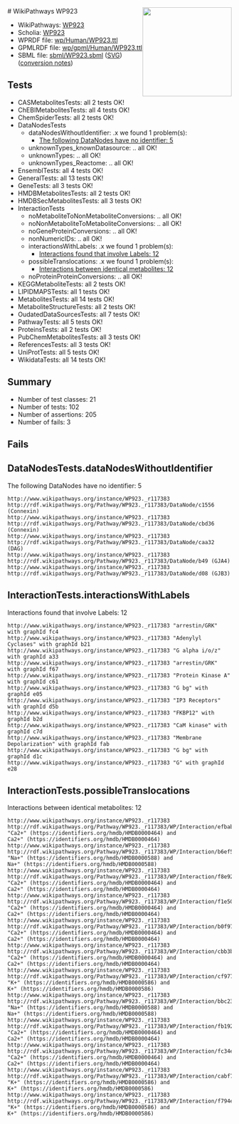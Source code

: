<img style="float: right; width: 200px" src="../logo.png" />
# WikiPathways WP923

* WikiPathways: [WP923](https://identifiers.org/wikipathways:WP923)
* Scholia: [WP923](https://scholia.toolforge.org/wikipathways/WP923)
* WPRDF file: [wp/Human/WP923.ttl](../wp/Human/WP923.ttl)
* GPMLRDF file: [wp/gpml/Human/WP923.ttl](../wp/gpml/Human/WP923.ttl)
* SBML file: [sbml/WP923.sbml](../sbml/WP923.sbml) ([SVG](../sbml/WP923.svg)) ([conversion notes](../sbml/WP923.txt))

## Tests
* CASMetabolitesTests: all 2 tests OK!
* ChEBIMetabolitesTests: all 4 tests OK!
* ChemSpiderTests: all 2 tests OK!
* DataNodesTests
    * dataNodesWithoutIdentifier: .x we found 1 problem(s):
        * [The following DataNodes have no identifier: 5](#d2d32fa4)
    * unknownTypes_knownDatasource: .. all OK!
    * unknownTypes: .. all OK!
    * unknownTypes_Reactome: .. all OK!
* EnsemblTests: all 4 tests OK!
* GeneralTests: all 13 tests OK!
* GeneTests: all 3 tests OK!
* HMDBMetabolitesTests: all 2 tests OK!
* HMDBSecMetabolitesTests: all 3 tests OK!
* InteractionTests
    * noMetaboliteToNonMetaboliteConversions: .. all OK!
    * noNonMetaboliteToMetaboliteConversions: .. all OK!
    * noGeneProteinConversions: .. all OK!
    * nonNumericIDs: .. all OK!
    * interactionsWithLabels: .x we found 1 problem(s):
        * [Interactions found that involve Labels: 12](#fe97a8ba)
    * possibleTranslocations: .x we found 1 problem(s):
        * [Interactions between identical metabolites: 12](#dc76dfee)
    * noProteinProteinConversions: .. all OK!
* KEGGMetaboliteTests: all 2 tests OK!
* LIPIDMAPSTests: all 1 tests OK!
* MetabolitesTests: all 14 tests OK!
* MetaboliteStructureTests: all 2 tests OK!
* OudatedDataSourcesTests: all 7 tests OK!
* PathwayTests: all 5 tests OK!
* ProteinsTests: all 2 tests OK!
* PubChemMetabolitesTests: all 3 tests OK!
* ReferencesTests: all 3 tests OK!
* UniProtTests: all 5 tests OK!
* WikidataTests: all 14 tests OK!


## Summary

* Number of test classes: 21
* Number of tests: 102
* Number of assertions: 205
* Number of fails: 3

## Fails

<a name="d2d32fa4" />

## DataNodesTests.dataNodesWithoutIdentifier

The following DataNodes have no identifier: 5
```
http://www.wikipathways.org/instance/WP923._r117383 http://rdf.wikipathways.org/Pathway/WP923._r117383/DataNode/c1556 (Connexin)
http://www.wikipathways.org/instance/WP923._r117383 http://rdf.wikipathways.org/Pathway/WP923._r117383/DataNode/cbd36 (Connexin)
http://www.wikipathways.org/instance/WP923._r117383 http://rdf.wikipathways.org/Pathway/WP923._r117383/DataNode/caa32 (DAG)
http://www.wikipathways.org/instance/WP923._r117383 http://rdf.wikipathways.org/Pathway/WP923._r117383/DataNode/b49 (GJA4)
http://www.wikipathways.org/instance/WP923._r117383 http://rdf.wikipathways.org/Pathway/WP923._r117383/DataNode/d08 (GJB3)
```

<a name="fe97a8ba" />

## InteractionTests.interactionsWithLabels

Interactions found that involve Labels: 12
```
http://www.wikipathways.org/instance/WP923._r117383 "arrestin/GRK" with graphId fc4
http://www.wikipathways.org/instance/WP923._r117383 "Adenylyl
Cyclases" with graphId b21
http://www.wikipathways.org/instance/WP923._r117383 "G alpha i/o/z" with graphId a33
http://www.wikipathways.org/instance/WP923._r117383 "arrestin/GRK" with graphId f67
http://www.wikipathways.org/instance/WP923._r117383 "Protein Kinase A" with graphId c61
http://www.wikipathways.org/instance/WP923._r117383 "G bg" with graphId e05
http://www.wikipathways.org/instance/WP923._r117383 "IP3 Receptors" with graphId d5b
http://www.wikipathways.org/instance/WP923._r117383 "FKBP12" with graphId b2d
http://www.wikipathways.org/instance/WP923._r117383 "CaM kinase" with graphId c7d
http://www.wikipathways.org/instance/WP923._r117383 "Membrane
Depolarization" with graphId fab
http://www.wikipathways.org/instance/WP923._r117383 "G bg" with graphId d1c
http://www.wikipathways.org/instance/WP923._r117383 "G" with graphId e28
```

<a name="dc76dfee" />

## InteractionTests.possibleTranslocations

Interactions between identical metabolites: 12
```
http://www.wikipathways.org/instance/WP923._r117383 http://rdf.wikipathways.org/Pathway/WP923._r117383/WP/Interaction/efbab "Ca2+" (https://identifiers.org/hmdb/HMDB0000464) and 
Ca2+" (https://identifiers.org/hmdb/HMDB0000464)
http://www.wikipathways.org/instance/WP923._r117383 http://rdf.wikipathways.org/Pathway/WP923._r117383/WP/Interaction/b6ef5 "Na+" (https://identifiers.org/hmdb/HMDB0000588) and 
Na+" (https://identifiers.org/hmdb/HMDB0000588)
http://www.wikipathways.org/instance/WP923._r117383 http://rdf.wikipathways.org/Pathway/WP923._r117383/WP/Interaction/f8e92 "Ca2+" (https://identifiers.org/hmdb/HMDB0000464) and 
Ca2+" (https://identifiers.org/hmdb/HMDB0000464)
http://www.wikipathways.org/instance/WP923._r117383 http://rdf.wikipathways.org/Pathway/WP923._r117383/WP/Interaction/f1e50 "Ca2+" (https://identifiers.org/hmdb/HMDB0000464) and 
Ca2+" (https://identifiers.org/hmdb/HMDB0000464)
http://www.wikipathways.org/instance/WP923._r117383 http://rdf.wikipathways.org/Pathway/WP923._r117383/WP/Interaction/b0f97 "Ca2+" (https://identifiers.org/hmdb/HMDB0000464) and 
Ca2+" (https://identifiers.org/hmdb/HMDB0000464)
http://www.wikipathways.org/instance/WP923._r117383 http://rdf.wikipathways.org/Pathway/WP923._r117383/WP/Interaction/cbb3b "Ca2+" (https://identifiers.org/hmdb/HMDB0000464) and 
Ca2+" (https://identifiers.org/hmdb/HMDB0000464)
http://www.wikipathways.org/instance/WP923._r117383 http://rdf.wikipathways.org/Pathway/WP923._r117383/WP/Interaction/cf977 "K+" (https://identifiers.org/hmdb/HMDB0000586) and 
K+" (https://identifiers.org/hmdb/HMDB0000586)
http://www.wikipathways.org/instance/WP923._r117383 http://rdf.wikipathways.org/Pathway/WP923._r117383/WP/Interaction/bbc23 "Na+" (https://identifiers.org/hmdb/HMDB0000588) and 
Na+" (https://identifiers.org/hmdb/HMDB0000588)
http://www.wikipathways.org/instance/WP923._r117383 http://rdf.wikipathways.org/Pathway/WP923._r117383/WP/Interaction/fb192 "Ca2+" (https://identifiers.org/hmdb/HMDB0000464) and 
Ca2+" (https://identifiers.org/hmdb/HMDB0000464)
http://www.wikipathways.org/instance/WP923._r117383 http://rdf.wikipathways.org/Pathway/WP923._r117383/WP/Interaction/fc34e "Ca2+" (https://identifiers.org/hmdb/HMDB0000464) and 
Ca2+" (https://identifiers.org/hmdb/HMDB0000464)
http://www.wikipathways.org/instance/WP923._r117383 http://rdf.wikipathways.org/Pathway/WP923._r117383/WP/Interaction/cabf7 "K+" (https://identifiers.org/hmdb/HMDB0000586) and 
K+" (https://identifiers.org/hmdb/HMDB0000586)
http://www.wikipathways.org/instance/WP923._r117383 http://rdf.wikipathways.org/Pathway/WP923._r117383/WP/Interaction/f794e "K+" (https://identifiers.org/hmdb/HMDB0000586) and 
K+" (https://identifiers.org/hmdb/HMDB0000586)
```

